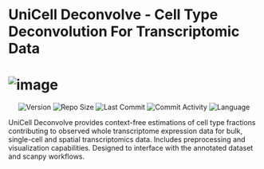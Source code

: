# UniCell Deconvolve - Cell Type Deconvolution For Transcriptomic Data
![image](https://user-images.githubusercontent.com/7418190/148014006-1c522756-05b2-4e6f-9ab5-dec627405b57.png)
========
<p align="center">
<img alt="Version" src="https://img.shields.io/github/v/release/dchary/ucdeconvolve?include_prereleases">
<img alt="Repo Size" src="https://img.shields.io/github/repo-size/dchary/ucdeconvolve">
<img alt="Last Commit" src="https://img.shields.io/github/last-commit/dchary/ucdeconvolve?style=flat-square">
<img alt="Commit Activity" src="https://img.shields.io/github/commit-activity/w/dchary/ucdeconvolve?style=flat-square">
<img alt="Language" src="https://img.shields.io/github/languages/top/dchary/ucdeconvolve">
</p>

UniCell Deconvolve provides context-free estimations of cell type fractions contributing to observed whole transcriptome expression data for bulk, single-cell and spatial transcriptomics data. Includes preprocessing and visualization capabilities. Designed to interface with the annotated dataset and scanpy workflows.
